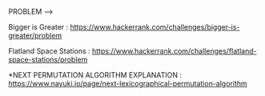 PROBLEM --> 


Bigger is Greater :
https://www.hackerrank.com/challenges/bigger-is-greater/problem

Flatland Space Stations :
https://www.hackerrank.com/challenges/flatland-space-stations/problem


*NEXT PERMUTATION ALGORITHM EXPLANATION : 
https://www.nayuki.io/page/next-lexicographical-permutation-algorithm
